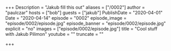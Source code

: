 +++
Description = "Jakub fill this out"
aliases = ["/0002"]
author = "paulczar"
hosts = ["bob"]
guests = ["jakub"]
PublishDate = "2020-04-01"
Date = "2020-04-14"
episode = "0002"
episode_image = "episode/0002/episode.jpg"
episode_banner = "episode/0002/episode.jpg"
explicit = "no"
images = ["episode/0002/episode.jpg"]
title = "Cool stuff with Jakub Pilimon"
youtube = ""
truncate = ""

+++

<show notes go here>